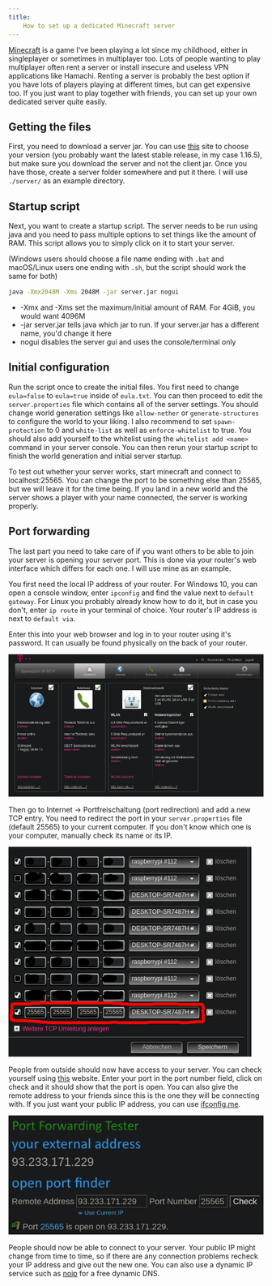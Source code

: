 ```yaml
---
title:
    How to set up a dedicated Minecraft server
---
```


[Minecraft](https://www.minecraft.net/en-us) is a game I've been playing a lot
since my childhood, either in singleplayer or sometimes in multiplayer too.
Lots of people wanting to play multiplayer often rent a server or install
insecure and useless VPN applications like Hamachi. Renting a server is
probably the best option if you have lots of players playing at different
times, but can get expensive too.  If you just want to play together with
friends, you can set up your own dedicated server quite easily.

## Getting the files

First, you need to download a server jar. You can
use [this](https://mcversions.net/) site to choose your version (you probably
want the latest stable release, in my case 1.16.5), but make sure you download
the server and not the client jar. Once you have those, create a server folder
somewhere and put it there. I will use `./server/` as an example directory.

## Startup script

Next, you want to create a startup script. The server needs to be run using
java and you need to pass multiple options to set things like the amount of
RAM. This script allows you to simply click on it to start your server.

(Windows users should choose a file name ending with `.bat` and macOS/Linux
users one ending with `.sh`, but the script should work the same for both)

```sh
java -Xmx2048M -Xms 2048M -jar server.jar nogui
```

- -Xmx and -Xms set the maximum/initial amount of RAM. For 4GiB, you would want
4096M
- -jar server.jar tells java which jar to run. If your server.jar has a
different name, you'd change it here
- nogui disables the server gui and uses the console/terminal only

## Initial configuration

Run the script once to create the initial files. You first need to change
`eula=false` to `eula=true` inside of `eula.txt`. You can then proceed to edit
the `server.properties` file which contains all of the server settings. You
should change world generation settings like `allow-nether` or
`generate-structures` to configure the world to your liking. I also recommend
to set `spawn-protection` to 0 and `white-list` as well as `enforce-whitelist`
to true. You should also add yourself to the whitelist using the `whitelist add
<name>` command in your server console.  You can then rerun your startup script
to finish the world generation and initial server startup.

To test out whether your server works, start minecraft and connect to
localhost:25565.  You can change the port to be something else than 25565, but
we will leave it for the time being. If you land in a new world and the server
shows a player with your name connected, the server is working properly.

## Port forwarding

The last part you need to take care of if you want others to be able to join
your server is opening your server port. This is done via your router's web
interface which differs for each one. I will use mine as an example.

You first need the local IP address of your router. For Windows 10, you can
open a console window, enter `ipconfig` and find the value next to `default
gateway`.  For Linux you probably already know how to do it, but in case you
don't, enter `ip route` in your terminal of choice. Your router's IP address is
next to `default via`.

Enter this into your web browser and log in to your router using it's password.
It can usually be found physically on the back of your router.

![](../res/speedport_home.png)

Then go to Internet -> Portfreischaltung (port redirection) and add a new TCP
entry.  You need to redirect the port in your `server.properties` file (default
25565) to your current computer. If you don't know which one is your computer,
manually check its name or its IP.

![](../res/speedport_port_redirection.png)

People from outside should now have access to your server. You can check
yourself using [this](https://www.yougetsignal.com/tools/open-ports/) website.
Enter your port in the port number field, click on check and it should show
that the port is open.  You can also give the remote address to your friends
since this is the one they will be connecting with. If you just want your
public IP address, you can use [ifconfig.me](https://ifconfig.me).

![](../res/port_open.png)

People should now be able to connect to your server. Your public IP might
change from time to time, so if there are any connection problems recheck your
IP address and give out the new one. You can also use a dynamic IP service such
as [noip](https://www.noip.com/) for a free dynamic DNS.
